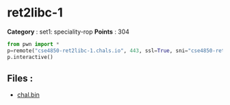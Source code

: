 # ret2libc-1

**Category** : set1: speciality-rop
**Points** : 304

```python
from pwn import * 
p=remote("cse4850-ret2libc-1.chals.io", 443, ssl=True, sni="cse4850-ret2libc-1.chals.io")
p.interactive()
```

## Files : 
 - [chal.bin](./chal.bin)


